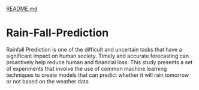 
[README.md](https://github.com/Premnathv/Rain-Fall-Prediction/files/6324481/README.md)
# Rain-Fall-Prediction
Rainfall Prediction is one of the difficult and uncertain tasks that have a significant impact on human society. Timely and accurate forecasting can proactively help reduce human and financial loss. This study presents a set of experiments that involve the use of common machine learning techniques to create models that can predict whether it will rain tomorrow or not based on the weather data
